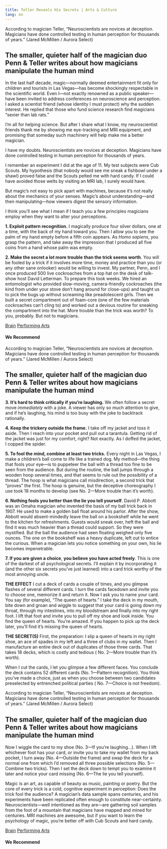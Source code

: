 ```yaml
---
title: Teller Reveals His Secrets | Arts & Culture
lang: en
---
```


According to magician Teller, “Neuroscientists are novices at deception. Magicians have done controlled testing in human perception for thousands of years.” (Jared McMillen / Aurora Select)

## The smaller, quieter half of the magician duo Penn & Teller writes about how magicians manipulate the human mind

In the last half decade, magic—normally deemed entertainment fit only for children and tourists in Las Vegas—has become shockingly respectable in the scientific world. Even I—not exactly renowned as a public speaker—have been invited to address conferences on neuroscience and perception. I asked a scientist friend (whose identity I must protect) why the sudden interest. He replied that those who fund science research find magicians “sexier than lab rats.”

I’m all for helping science. But after I share what I know, my neuroscientist friends thank me by showing me eye-tracking and MRI equipment, and promising that someday such machinery will help make me a better magician.

I have my doubts. Neuroscientists are novices at deception. Magicians have done controlled testing in human perception for thousands of years.

I remember an experiment I did at the age of 11. My test subjects were Cub Scouts. My hypothesis (that nobody would see me sneak a fishbowl under a shawl) proved false and the Scouts pelted me with hard candy. If I could have avoided those welts by visiting an MRI lab, I surely would have.

But magic’s not easy to pick apart with machines, because it’s not really about the mechanics of your senses. Magic’s about understanding—and then manipulating—how viewers digest the sensory information.

I think you’ll see what I mean if I teach you a few principles magicians employ when they want to alter your perceptions.

**1. Exploit pattern recognition.** I magically produce four silver dollars, one at a time, with the back of my hand toward you. Then I allow you to see the palm of my hand empty before a fifth coin appears. As *Homo sapiens*, you grasp the pattern, and take away the impression that I produced all five coins from a hand whose palm was empty.

**2. Make the secret a lot more trouble** **than the trick seems worth**. You will be fooled by a trick if it involves more time, money and practice than you (or any other sane onlooker) would be willing to invest. My partner, Penn, and I once produced 500 live cockroaches from a top hat on the desk of talk-show host David Letterman. To prepare this took weeks. We hired an entomologist who provided slow-moving, camera-friendly cockroaches (the kind from under your stove don’t hang around for close-ups) and taught us to pick the bugs up without screaming like preadolescent girls. Then we built a secret compartment out of foam-core (one of the few materials cockroaches can’t cling to) and worked out a devious routine for sneaking the compartment into the hat. More trouble than the trick was worth? To you, probably. But not to magicians.

[Brain][] [Performing Arts]

#### We Recommend

According to magician Teller, “Neuroscientists are novices at deception. Magicians have done controlled testing in human perception for thousands of years.” (Jared McMillen / Aurora Select)

## The smaller, quieter half of the magician duo Penn & Teller writes about how magicians manipulate the human mind

**3. It’s hard to think critically if you’re laughing.** We often follow a secret move *immediately* with a joke. A viewer has only so much attention to give, and if he’s laughing, his mind is too busy with the joke to backtrack rationally.

**4. Keep the trickery outside the frame.** I take off my jacket and toss it aside. Then I reach into your pocket and pull out a tarantula. Getting rid of the jacket was just for my comfort, right? Not exactly. As I doffed the jacket, I copped the spider.

**5. To fool the mind, combine at least two tricks.** Every night in Las Vegas, I make a children’s ball come to life like a trained dog. My method—the thing that fools your eye—is to puppeteer the ball with a thread too fine to be seen from the audience. But during the routine, the ball jumps through a wooden hoop several times, and that seems to rule out the possibility of a thread. The hoop is what magicians call misdirection, a second trick that “proves” the first. The hoop is genuine, but the deceptive choreography I use took 18 months to develop (see No. 2—More trouble than it’s worth).

**6. Nothing fools you better than the lie you tell yourself**. David P. Abbott was an Omaha magician who invented the basis of my ball trick back in 1907. He used to make a golden ball float around his parlor. After the show, Abbott would absent-mindedly leave the ball on a bookshelf while he went to the kitchen for refreshments. Guests would sneak over, heft the ball and find it was much heavier than a thread could support. So they were mystified. But the ball the audience had seen floating weighed only five ounces. The one on the bookshelf was a heavy duplicate, left out to entice the curious. When a magician lets you notice something on your own, his lie becomes impenetrable.

**7. If you are given a choice**, **you believe you have acted freely**. This is one of the darkest of all psychological secrets. I’ll explain it by incorporating it (and the other six secrets you’ve just learned) into a card trick worthy of the most annoying uncle.

**THE EFFECT** I cut a deck of cards a couple of times, and you glimpse flashes of several different cards. I turn the cards facedown and invite you to choose one, memorize it and return it. Now I ask you to name your card. You say (for example), “The queen of hearts.” I take the deck in my mouth, bite down and groan and wiggle to suggest that your card is going down my throat, through my intestines, into my bloodstream and finally into my right foot. I lift that foot and invite you to pull off my shoe and look inside. You find the queen of hearts. You’re amazed. If you happen to pick up the deck later, you’ll find it’s missing the queen of hearts.

**THE SECRET(S)** First, the preparation: I slip a queen of hearts in my right shoe, an ace of spades in my left and a three of clubs in my wallet. Then I manufacture an entire deck out of duplicates of those three cards. That takes 18 decks, which is costly and tedious ( No. 2—More trouble than it’s worth).

When I cut the cards, I let you glimpse a few different faces. You conclude the deck contains 52 different cards (No. 1—Pattern recognition). You think you’ve made a choice, just as when you choose between two candidates preselected by entrenched political parties ( No. 7—Choice is not freedom).

According to magician Teller, “Neuroscientists are novices at deception. Magicians have done controlled testing in human perception for thousands of years.” (Jared McMillen / Aurora Select)

## The smaller, quieter half of the magician duo Penn & Teller writes about how magicians manipulate the human mind

Now I wiggle the card to my shoe (No. 3—If you’re laughing…). When I lift whichever foot has your card, or invite you to take my wallet from my back pocket, I turn away (No. 4—Outside the frame) and swap the deck for a normal one from which I’d removed all three possible selections (No. 5—Combine two tricks). Then I set the deck down to tempt you to examine it later and notice your card missing (No. 6—The lie you tell yourself).

Magic is an art, as capable of beauty as music, painting or poetry. But the core of every trick is a cold, cognitive experiment in perception: Does the trick fool the audience? A magician’s data sample spans centuries, and his experiments have been replicated often enough to constitute near-certainty. Neuroscientists—well intentioned as they are—are gathering soil samples from the foot of a mountain that magicians have mapped and mined for centuries. MRI machines are awesome, but if you want to learn the psychology of magic, you’re better off with Cub Scouts and hard candy.

[Brain][1] [Performing Arts][2]

#### We Recommend

  [Brain]: http://wayback.archive-it.org/all/20140519004537/http://www.smithsonianmag.com/tag/brain/
  [Performing Arts]: http://wayback.archive-it.org/all/20140519004537/http://www.smithsonianmag.com/tag/performing-arts/
  [1]: http://wayback.archive-it.org/all/20140520114836/http://www.smithsonianmag.com/tag/brain/
  [2]: http://wayback.archive-it.org/all/20140520114836/http://www.smithsonianmag.com/tag/performing-arts/
